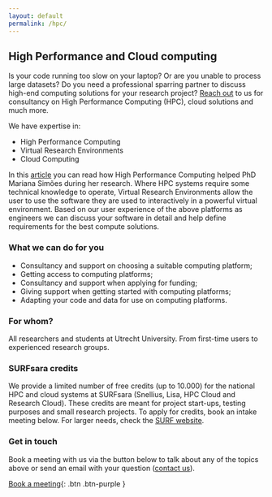 ```yaml
---
layout: default
permalink: /hpc/
---
```


## High Performance and Cloud computing

Is your code running too slow on your laptop? Or are you unable to process large datasets? Do you need a professional sparring partner to discuss high-end computing solutions for your research project? [Reach out](#get-in-touch) to us for consultancy on High Performance Computing (HPC), cloud solutions and much more.

We have expertise in:
- High Performance Computing
- Virtual Research Environments
- Cloud Computing

In this [article](https://www.uu.nl/en/background/how-using-high-performance-computing-can-reduce-computation-time-from-three-months-to-one-day) you can read how High Performance Computing helped PhD Mariana Simões during her research. Where HPC systems require some technical knowledge to operate, Virtual Research Environments allow the user to use the software they are used to interactively in a powerful virtual environment. Based on our user experience of the above platforms as engineers we can discuss your software in detail and help define requirements for the best compute solutions.

### What we can do for you

- Consultancy and support on choosing a suitable computing platform;
- Getting access to computing platforms;
- Consultancy and support when applying for funding;
- Giving support when getting started with computing platforms;
- Adapting your code and data for use on computing platforms.

### For whom?

All researchers and students at Utrecht University. From first-time users to experienced research groups.

### SURFsara credits

We provide a limited number of free credits (up to 10.000) for the national HPC and cloud systems at SURFsara (Snellius, Lisa, HPC Cloud and Research Cloud). These credits are meant for project start-ups, testing purposes and small research projects. To apply for credits, book an intake meeting below. For larger needs, check the [SURF website](https://www.surf.nl/en/apply-for-access-to-compute-services).

### Get in touch
Book a meeting with us via the button below to talk about any of the topics above or send an email with your question ([contact us](../../index.md#contact)).

[Book a meeting](https://outlook.office365.com/owa/calendar/HPCSupport1@solisservices.onmicrosoft.com/bookings/){: .btn .btn-purple }
